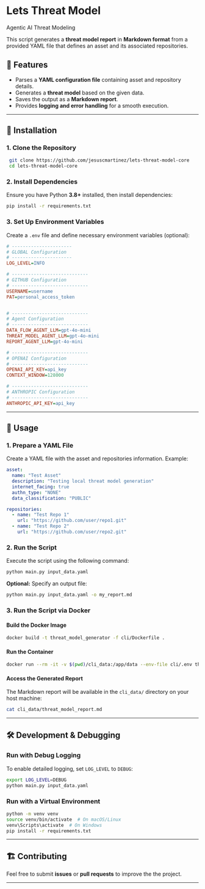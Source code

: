 # Lets Threat Model
Agentic AI Threat Modeling

This script generates a **threat model report** in **Markdown format** from a provided YAML file that defines an asset and its associated repositories.

## 📌 Features
- Parses a **YAML configuration file** containing asset and repository details.
- Generates a **threat model** based on the given data.
- Saves the output as a **Markdown report**.
- Provides **logging and error handling** for a smooth execution.

---

## 🚀 Installation
### **1. Clone the Repository**
```sh
 git clone https://github.com/jesuscmartinez/lets-threat-model-core
 cd lets-threat-model-core
```

### **2. Install Dependencies**
Ensure you have Python **3.8+** installed, then install dependencies:
```sh
pip install -r requirements.txt
```

### **3. Set Up Environment Variables**
Create a `.env` file and define necessary environment variables (optional):
```ini
# ----------------------
# GLOBAL Configuration
# ----------------------
LOG_LEVEL=INFO

# ----------------------------
# GITHUB Configuration
# ----------------------------
USERNAME=username
PAT=personal_access_token


# ----------------------------
# Agent Configuration
# ----------------------------
DATA_FLOW_AGENT_LLM=gpt-4o-mini
THREAT_MODEL_AGENT_LLM=gpt-4o-mini
REPORT_AGENT_LLM=gpt-4o-mini

# ----------------------------
# OPENAI Configuration
# ----------------------------
OPENAI_API_KEY=api_key
CONTEXT_WINDOW=128000

# ----------------------------
# ANTHROPIC Configuration
# ----------------------------
ANTHROPIC_API_KEY=api_key
```

---

## 📄 Usage
### **1. Prepare a YAML File**
Create a YAML file with the asset and repositories information. Example:
```yaml
asset:
  name: "Test Asset"
  description: "Testing local threat model generation"
  internet_facing: true
  authn_type: "NONE"
  data_classification: "PUBLIC"

repositories:
  - name: "Test Repo 1"
    url: "https://github.com/user/repo1.git"
  - name: "Test Repo 2"
    url: "https://github.com/user/repo2.git"
```

### **2. Run the Script**
Execute the script using the following command:
```sh
python main.py input_data.yaml
```

**Optional:** Specify an output file:
```sh
python main.py input_data.yaml -o my_report.md
```

### **3. Run the Script via Docker**
#### **Build the Docker Image**
```sh
docker build -t threat_model_generator -f cli/Dockerfile . 
```

#### **Run the Container**
```sh
docker run --rm -it -v $(pwd)/cli_data:/app/data --env-file cli/.env threat_model_generator python main.py data/input_data.yaml -o data/threat_model_report.md
```

#### **Access the Generated Report**
The Markdown report will be available in the `cli_data/` directory on your host machine:
```sh
cat cli_data/threat_model_report.md
```

---

## 🛠 Development & Debugging
### **Run with Debug Logging**
To enable detailed logging, set `LOG_LEVEL` to `DEBUG`:
```sh
export LOG_LEVEL=DEBUG
python main.py input_data.yaml
```

### **Run with a Virtual Environment**
```sh
python -m venv venv
source venv/bin/activate  # On macOS/Linux
venv\Scripts\activate  # On Windows
pip install -r requirements.txt
```

---

## 🏗 Contributing
Feel free to submit **issues** or **pull requests** to improve the the project.

---

